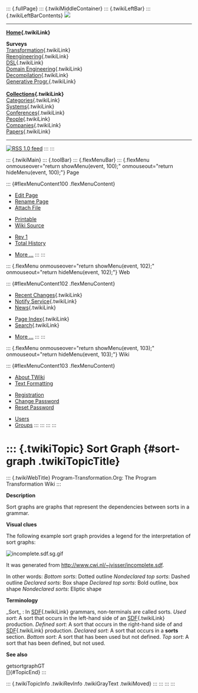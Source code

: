 ::: {.fullPage}
::: {.twikiMiddleContainer}
::: {.twikiLeftBar}
::: {.twikiLeftBarContents}
![](../pub/transformation.gif)

------------------------------------------------------------------------

**[Home](WebHome){.twikiLink}**

**Surveys**\
[Transformation](ProgramTransformation){.twikiLink}\
[Reengineering](ReengineeringWiki){.twikiLink}\
[DSL](DomainSpecificLanguages){.twikiLink}\
[Domain Engineering](DomainEngineering){.twikiLink}\
[Decompilation](DeCompilation){.twikiLink}\
[Generative Progr.](GenerativeProgrammingWiki){.twikiLink}\
\
**[Collections](CategoryCollection){.twikiLink}**\
[Categories](CategoryCategory){.twikiLink}\
[Systems](TransformationSystems){.twikiLink}\
[Conferences](TransformationConferences){.twikiLink}\
[People](TransformationPeople){.twikiLink}\
[Companies](TransformationCompanies){.twikiLink}\
[Papers](CategoryPaper){.twikiLink}

------------------------------------------------------------------------

[![](../pub/rss.gif "RSS 1.0 feed")](WebRss@skin=rss)
:::
:::

::: {.twikiMain}
::: {.toolBar}
::: {.flexMenuBar}
::: {.flexMenu onmouseover="return showMenu(event, 100);" onmouseout="return hideMenu(event, 100);"}
Page

::: {#flexMenuContent100 .flexMenuContent}
-   [Edit
    Page](http://www.program-transformation.org/edit/Transform/SortGraph?t=1536826569)
-   [Rename
    Page](http://www.program-transformation.org/rename/Transform/SortGraph)
-   [Attach
    File](http://www.program-transformation.org/attach/Transform/SortGraph)

<!-- -->

-   [Printable](http://www.program-transformation.org/view/Transform/SortGraph?skin=print.pattern)
-   [Wiki
    Source](http://www.program-transformation.org/view/Transform/SortGraph?skin=text&raw=on&contenttype=text/plain)

<!-- -->

-   [Rev
    1](http://www.program-transformation.org/view/Transform/SortGraph?rev=1.1)
-   [Total
    History](http://www.program-transformation.org/rdiff/Transform/SortGraph)

<!-- -->

-   [More
    \...](http://www.program-transformation.org/oops/Transform/SortGraph?template=oopsmore&param1=1.1&param2=1.1)
:::
:::

::: {.flexMenu onmouseover="return showMenu(event, 102);" onmouseout="return hideMenu(event, 102);"}
Web

::: {#flexMenuContent102 .flexMenuContent}
-   [Recent Changes](WebChanges){.twikiLink}
-   [Notify Service](WebNotify){.twikiLink}
-   [News](WebNews){.twikiLink}

<!-- -->

-   [Page Index](WebIndex){.twikiLink}
-   [Search](WebSearch){.twikiLink}

<!-- -->

-   [More
    \...](http://www.program-transformation.org/oops/Transform/SortGraph?template=oopsmore&param1=1.1&param2=1.1)
:::
:::

::: {.flexMenu onmouseover="return showMenu(event, 103);" onmouseout="return hideMenu(event, 103);"}
Wiki

::: {#flexMenuContent103 .flexMenuContent}
-   [About
    TWiki](http://www.program-transformation.org/view/TWiki/WebHome)
-   [Text
    Formatting](http://www.program-transformation.org/view/TWiki/TextFormattingRules)

<!-- -->

-   [Registration](http://www.program-transformation.org/view/TWiki/TWikiRegistration)
-   [Change
    Password](http://www.program-transformation.org/view/TWiki/ChangePassword)
-   [Reset
    Password](http://www.program-transformation.org/view/TWiki/ResetPassword)

<!-- -->

-   [Users](http://www.program-transformation.org/view/Main/TWikiUsers)
-   [Groups](http://www.program-transformation.org/view/Main/TWikiGroups)
:::
:::
:::
:::

::: {.twikiTopic}
Sort Graph {#sort-graph .twikiTopicTitle}
==========

::: {.twikiWebTitle}
Program-Transformation.Org: The Program Transformation Wiki
:::

**Description**

Sort graphs are graphs that represent the dependencies between sorts in
a grammar.

**Visual clues**

The following example sort graph provides a legend for the
interpretation of sort graphs:

![incomplete.sdf.sg.gif](http://www.cwi.nl/~jvisser/incomplete.sdf.sg.gif)

It was generated from <http://www.cwi.nl/~jvisser/incomplete.sdf>.

In other words: *Bottom sorts*: Dotted outline *Nondeclared top sorts*:
Dashed outline *Declared sorts*: Box shape *Declared top sorts*: Bold
outline, box shape *Nondeclared sorts*: Eliptic shape

**Terminology**

 \_Sort\_
:   In [SDF](SDF){.twikiLink} grammars, non-terminals are called sorts.
    *Used sort*: A sort that occurs in the left-hand side of an
    [SDF](SDF){.twikiLink} production. *Defined sort*: A sort that
    occurs in the right-hand side of and [SDF](SDF){.twikiLink}
    production. *Declared sort*: A sort that occurs in a **sorts**
    section. *Bottom sort*: A sort that has been used but not defined.
    *Top sort*: A sort that has been defined, but not used.

**See also**

getsortgraphGT\
[]{#TopicEnd}
:::

::: {.twikiTopicInfo .twikiRevInfo .twikiGrayText .twikiMoved}
:::
:::
:::
:::
